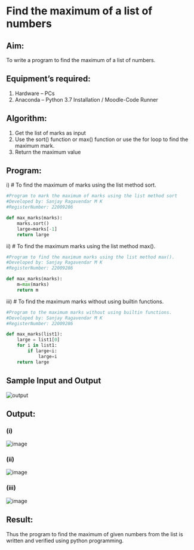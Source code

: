 # Find the maximum of a list of numbers
## Aim:
To write a program to find the maximum of a list of numbers.
## Equipment’s required:
1.	Hardware – PCs
2.	Anaconda – Python 3.7 Installation / Moodle-Code Runner
## Algorithm:
1.	Get the list of marks as input
2.	Use the sort() function or max() function or use the for loop to find the maximum mark.
3.	Return the maximum value
## Program:

i)	# To find the maximum of marks using the list method sort.
```Python
#Program to mark the maximum of marks using the list method sort
#Developed by: Sanjay Ragavendar M K
#RegisterNumber: 22009286

def max_marks(marks):
    marks.sort()
    large=marks[-1]
    return large
```

ii)	# To find the maximum marks using the list method max().
```Python
#Program to find the maximum marks using the list method max().
#Developed by: Sanjay Ragavendar M K
#RegisterNumber: 22009286

def max_marks(marks):
    m=max(marks)
    return m
```

iii) # To find the maximum marks without using builtin functions.
```Python
#Program to the maximum marks without using builtin functions.
#Developed by: Sanjay Ragavendar M K 
#RegisterNumber: 22009286

def max_marks(list1):
    large = list1[0]
    for i in list1:
        if large<i:
            large=i
    return large
```
## Sample Input and Output
![output](./img/max_marks1.jpg) 

## Output:
### (i)
![image](https://user-images.githubusercontent.com/91368803/215312243-a5c28cff-977e-45dd-ad30-a3a2a0dbc0ae.png)
### (ii)
![image](https://user-images.githubusercontent.com/91368803/215312258-c7fb5a21-b65f-42b7-9501-80eeac42e353.png)
### (iii)
![image](https://user-images.githubusercontent.com/91368803/215312313-f3bc37b3-3d8c-4810-a454-16aa64e4bb15.png)


## Result:
Thus the program to find the maximum of given numbers from the list is written and verified using python programming.
